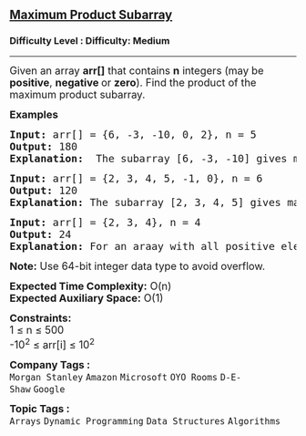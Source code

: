 <h2><a href="https://www.geeksforgeeks.org/problems/maximum-product-subarray3604/1?page=1&category=Arrays,Strings&difficulty=Medium&sortBy=submissions">Maximum Product Subarray</a></h2><h3>Difficulty Level : Difficulty: Medium</h3><hr><div class="problems_problem_content__Xm_eO"><p><span style="font-size: 18px;">Given an array <strong>arr[]</strong> that contains <strong>n</strong> integers (may be <strong>positive</strong>, <strong>negative </strong>or <strong>zero</strong>). Find the product of the maximum product subarray.</span></p>
<p><span style="font-size: 18px;"><strong>Examples<br></strong></span></p>
<pre><span style="font-size: 18px;"><strong>Input: </strong>arr[] = {6, -3, -10, 0, 2}, n = 5
<strong>Output:</strong> 180
<strong>Explanation:</strong>  The subarray [6, -3, -10] gives max product as 180.
</span></pre>
<pre><span style="font-size: 18px;"><strong>Input: </strong>arr[] = {2, 3, 4, 5, -1, 0}, n = 6
<strong>Output:</strong> 120
<strong>Explanation:</strong> The subarray [2, 3, 4, 5] gives max product as 120.
</span></pre>
<pre><span style="font-size: 18px;"><strong>Input: </strong>arr[] = {2, 3, 4}, n = 4
<strong>Output:</strong> 24
<strong>Explanation:</strong> For an araay with all positive elements, the result is produc of all elements.
</span></pre>
<p><span style="font-size: 18px;"><strong>Note:</strong> Use 64-bit integer data type to avoid overflow.</span></p>
<p><span style="font-size: 18px;"><strong>Expected Time Complexity:</strong> O(n)<br><strong>Expected Auxiliary Space:</strong>&nbsp;O(1)</span></p>
<p><span style="font-size: 18px;"><strong>Constraints:</strong><br>1 ≤ n ≤ 500<br>-10<sup>2</sup> ≤ arr[i] ≤ 10<sup>2</sup></span></p></div><p><span style=font-size:18px><strong>Company Tags : </strong><br><code>Morgan Stanley</code>&nbsp;<code>Amazon</code>&nbsp;<code>Microsoft</code>&nbsp;<code>OYO Rooms</code>&nbsp;<code>D-E-Shaw</code>&nbsp;<code>Google</code>&nbsp;<br><p><span style=font-size:18px><strong>Topic Tags : </strong><br><code>Arrays</code>&nbsp;<code>Dynamic Programming</code>&nbsp;<code>Data Structures</code>&nbsp;<code>Algorithms</code>&nbsp;